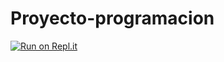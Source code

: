 # Proyecto-programacion
[![Run on Repl.it](https://repl.it/badge/github/A01705746/Proyecto-programaci-n)](https://repl.it/github/A01705746/Proyecto-programaci-n)
